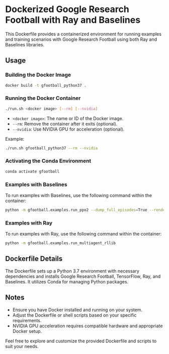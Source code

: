 # Dockerized Google Research Football with Ray and Baselines

This Dockerfile provides a containerized environment for running examples and training scenarios with Google Research Football using both Ray and Baselines libraries.

## Usage

### Building the Docker Image

```bash
docker build -t gfootball_python37 .
```

### Running the Docker Container

```bash
./run.sh <docker image> [--rm] [--nvidia]
```

- `<docker image>`: The name or ID of the Docker image.
- `--rm`: Remove the container after it exits (optional).
- `--nvidia`: Use NVIDIA GPU for acceleration (optional).

Example:

```bash
./run.sh gfootball_python37 --rm --nvidia
```

### Activating the Conda Environment

```bash
conda activate gfootball
```

### Examples with Baselines

To run examples with Baselines, use the following command within the container:

```bash
python -m gfootball.examples.run_ppo2 --dump_full_episodes=True --render=True
```

### Examples with Ray

To run examples with Ray, use the following command within the container:

```bash
python -m gfootball.examples.run_multiagent_rllib
```

## Dockerfile Details

The Dockerfile sets up a Python 3.7 environment with necessary dependencies and installs Google Research Football, TensorFlow, Ray, and Baselines. It utilizes Conda for managing Python packages.

## Notes

- Ensure you have Docker installed and running on your system.
- Adjust the Dockerfile or shell scripts based on your specific requirements.
- NVIDIA GPU acceleration requires compatible hardware and appropriate Docker setup.

Feel free to explore and customize the provided Dockerfile and scripts to suit your needs.